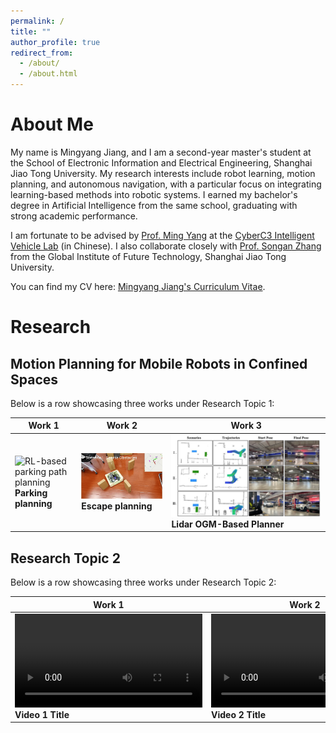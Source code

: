 ```yaml
---
permalink: /
title: ""
author_profile: true
redirect_from: 
  - /about/
  - /about.html
---
```


# About Me

My name is Mingyang Jiang, and I am a second-year master's student at the School of Electronic Information and Electrical Engineering, Shanghai Jiao Tong University. My research interests include robot learning, motion planning, and autonomous navigation, with a particular focus on integrating learning-based methods into robotic systems. I earned my bachelor's degree in Artificial Intelligence from the same school, graduating with strong academic performance.

I am fortunate to be advised by [Prof. Ming Yang](https://scholar.google.com/citations?user=0TCYA3YAAAAJ&hl=zh-CN&oi=ao) at the [CyberC3 Intelligent Vehicle Lab](https://cyberc3.sjtu.edu.cn/) (in Chinese). I also collaborate closely with [Prof. Songan Zhang](https://gift.sjtu.edu.cn/zsa_en/main.htm) from the Global Institute of Future Technology, Shanghai Jiao Tong University.

You can find my CV here: [Mingyang Jiang's Curriculum Vitae](../assets/Curriculum_Vitae.pdf).


# Research

## Motion Planning for Mobile Robots in Confined Spaces

Below is a row showcasing three works under Research Topic 1:

| Work 1                                                 | Work 2                                                 | Work 3                                                 |
| ------------------------------------------------------ | ------------------------------------------------------ | ------------------------------------------------------ |
| ![RL-based parking path planning](../assets/deadend.gif) <br> **Parking planning**  | ![Work 2](../assets/escape.gif) <br> **Escape planning**  | ![Work 3](../assets/lidar-ogm.jpg) <br> **Lidar OGM-Based Planner**  |

## Research Topic 2

Below is a row showcasing three works under Research Topic 2:

| Work 1                                                                 | Work 2                                                                 | Work 3                                                                 |
| ---------------------------------------------------------------------- | ---------------------------------------------------------------------- | ---------------------------------------------------------------------- |
| <video controls width="300" src="./path/to/video1.mp4"></video> <br> **Video 1 Title** | <video controls width="300" src="./path/to/video2.mp4"></video> <br> **Video 2 Title** | <video controls width="300" src="./path/to/video3.mp4"></video> <br> **Video 3 Title** |

